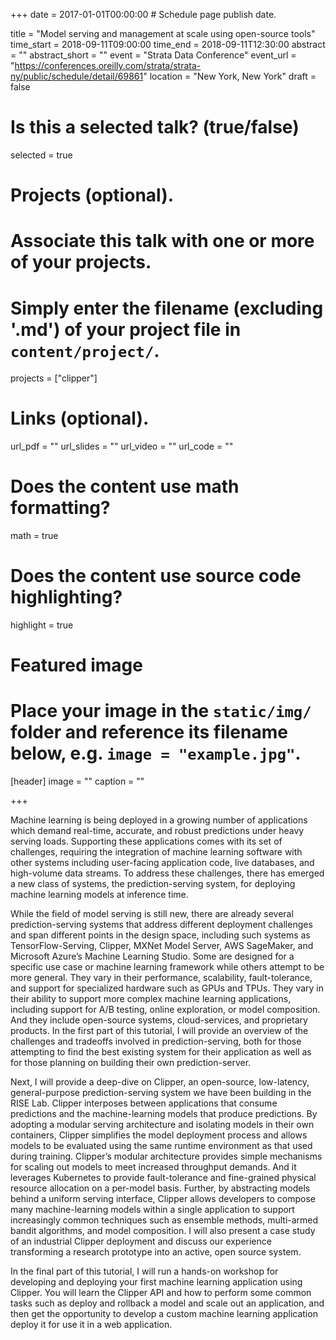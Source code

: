 +++
date = 2017-01-01T00:00:00  # Schedule page publish date.

title = "Model serving and management at scale using open-source tools"
time_start = 2018-09-11T09:00:00
time_end = 2018-09-11T12:30:00
abstract = ""
abstract_short = ""
event = "Strata Data Conference"
event_url = "https://conferences.oreilly.com/strata/strata-ny/public/schedule/detail/69861"
location = "New York, New York"
draft = false

# Is this a selected talk? (true/false)
selected = true

# Projects (optional).
#   Associate this talk with one or more of your projects.
#   Simply enter the filename (excluding '.md') of your project file in `content/project/`.
projects = ["clipper"]

# Links (optional).
url_pdf = ""
url_slides = ""
url_video = ""
url_code = ""

# Does the content use math formatting?
math = true

# Does the content use source code highlighting?
highlight = true

# Featured image
# Place your image in the `static/img/` folder and reference its filename below, e.g. `image = "example.jpg"`.
[header]
image = ""
caption = ""

+++

Machine learning is being deployed in a growing number of applications which demand real-time, accurate, and robust predictions under heavy serving loads. Supporting these applications comes with its set of challenges, requiring the integration of machine learning software with other systems including user-facing application code, live databases, and high-volume data streams. To address these challenges, there has emerged a new class of systems, the prediction-serving system, for deploying machine learning models at inference time.

While the field of model serving is still new, there are already several prediction-serving systems that address different deployment challenges and span different points in the design space, including such systems as TensorFlow-Serving, Clipper, MXNet Model Server, AWS SageMaker, and Microsoft Azure’s Machine Learning Studio. Some are designed for a specific use case or machine learning framework while others attempt to be more general. They vary in their performance, scalability, fault-tolerance, and support for specialized hardware such as GPUs and TPUs. They vary in their ability to support more complex machine learning applications, including support for A/B testing, online exploration, or model composition. And they include open-source systems, cloud-services, and proprietary products. In the first part of this tutorial, I will provide an overview of the challenges and tradeoffs involved in prediction-serving, both for those attempting to find the best existing system for their application as well as for those planning on building their own prediction-server.

Next, I will provide a deep-dive on Clipper, an open-source, low-latency, general-purpose prediction-serving system we have been building in the RISE Lab. Clipper interposes between applications that consume predictions and the machine-learning models that produce predictions. By adopting a modular serving architecture and isolating models in their own containers, Clipper simplifies the model deployment process and allows models to be evaluated using the same runtime environment as that used during training. Clipper’s modular architecture provides simple mechanisms for scaling out models to meet increased throughput demands. And it leverages Kubernetes to provide fault-tolerance and fine-grained physical resource allocation on a per-model basis. Further, by abstracting models behind a uniform serving interface, Clipper allows developers to compose many machine-learning models within a single application to support increasingly common techniques such as ensemble methods, multi-armed bandit algorithms, and model composition. I will also present a case study of an industrial Clipper deployment and discuss our experience transforming a research prototype into an active, open source system.

In the final part of this tutorial, I will run a hands-on workshop for developing and deploying your first machine learning application using Clipper. You will learn the Clipper API and how to perform some common tasks such as deploy and rollback a model and scale out an application, and then get the opportunity to develop a custom machine learning application deploy it for use it in a web application.
